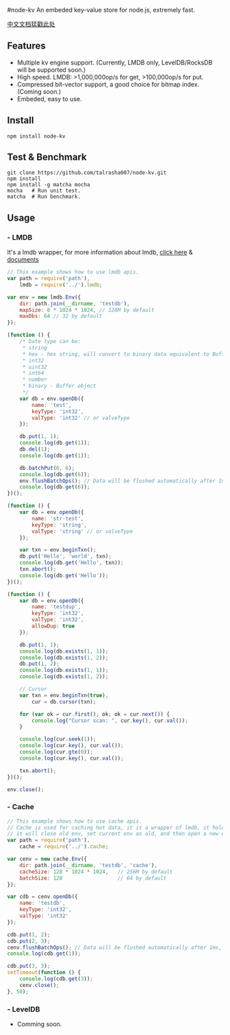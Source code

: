 #node-kv
An embeded key-value store for node.js, extremely fast.

[中文文档猛戳此处](https://github.com/talrasha007/node-kv/blob/master/README.zhcn.md)

## Features
- Multiple kv engine support. (Currently, LMDB only, LevelDB/RocksDB will be supported soon.)
- High speed. LMDB: >1,000,000op/s for get, >100,000op/s for put.
- Compressed bit-vector support, a good choice for bitmap index. (Coming soon.)
- Embeded, easy to use.

## Install
```
npm install node-kv
```

## Test & Benchmark
```
git clone https://github.com/talrasha007/node-kv.git
npm install
npm install -g matcha mocha
mocha   # Run unit test.
matcha  # Run benchmark.
```

## Usage

### - LMDB
It's a lmdb wrapper, for more information about lmdb, [click here](http://symas.com/mdb/) & [documents](http://symas.com/mdb/doc/index.html)
```js
// This example shows how to use lmdb apis.
var path = require('path'),
    lmdb = require('../').lmdb;

var env = new lmdb.Env({
    dir: path.join(__dirname, 'testdb'),
    mapSize: 8 * 1024 * 1024, // 128M by default
    maxDbs: 64 // 32 by default
});

(function () {
    /* Date type can be:
     * string
     * hex - hex string, will convert to binary data equivalent to Buffer(str, 'hex') for storage.
     * int32
     * uint32
     * int64
     * number
     * binary - Buffer object
     */
    var db = env.openDb({
        name: 'test',
        keyType: 'int32',
        valType: 'int32' // or valveType
    });

    db.put(1, 1);
    console.log(db.get(1));
    db.del(1);
    console.log(db.get(1));

    db.batchPut(6, 6);
    console.log(db.get(6));
    env.flushBatchOps(); // Data will be flushed automatically after 1ms, if you want to query immediately, do this.
    console.log(db.get(6));
})();

(function () {
    var db = env.openDb({
        name: 'str-test',
        keyType: 'string',
        valType: 'string' // or valveType
    });

    var txn = env.beginTxn();
    db.put('Hello', 'world', txn);
    console.log(db.get('Hello', txn));
    txn.abort();
    console.log(db.get('Hello'));
})();

(function () {
    var db = env.openDb({
        name: 'testdup',
        keyType: 'int32',
        valType: 'int32',
        allowDup: true
    });

    db.put(1, 1);
    console.log(db.exists(1, 1));
    console.log(db.exists(1, 2));
    db.put(1, 2);
    console.log(db.exists(1, 1));
    console.log(db.exists(1, 2));

    // Cursor
    var txn = env.beginTxn(true),
        cur = db.cursor(txn);

    for (var ok = cur.first(); ok; ok = cur.next()) {
        console.log("Cursor scan: ", cur.key(), cur.val());
    }

    console.log(cur.seek(1));
    console.log(cur.key(), cur.val());
    console.log(cur.gte(0));
    console.log(cur.key(), cur.val());

    txn.abort();
})();

env.close();
```

### - Cache
```js
// This example shows how to use cache apis.
// Cache is used for caching hot data, it is a wrapper of lmdb, it holds 2 lmdb envs(current & old), when current env is full,
// it will close old env, set current env as old, and then open a new env as current.
var path = require('path'),
    cache = require('../').cache;

var cenv = new cache.Env({
    dir: path.join(__dirname, 'testdb', 'cache'),
    cacheSize: 128 * 1024 * 1024,   // 256M by default
    batchSize: 128                  // 64 by default
});

var cdb = cenv.openDb({
    name: 'testdb',
    keyType: 'int32',
    valType: 'int32'
});

cdb.put(1, 2);
cdb.put(2, 3);
cenv.flushBatchOps(); // Data will be flushed automatically after 1ms, if you want to query immediately, do this.
console.log(cdb.get(1));

cdb.put(3, 3);
setTimeout(function () {
    console.log(cdb.get(3));
    cenv.close();
}, 50);
```

### - LevelDB
  - Comming soon.
